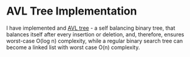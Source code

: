 # AVL Tree Implementation #
I have implemented and [AVL tree](https://en.wikipedia.org/wiki/AVL_tree) - a self balancing binary tree, that balances itself after every 
insertion or deletion, and, therefore, ensures worst-case O(log n) complexity, while a regular binary search tree can become a linked 
list with worst case O(n) complexity. 
